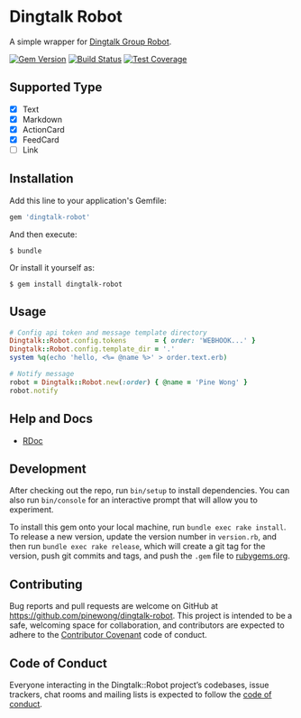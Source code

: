 # Dingtalk Robot

A simple wrapper for [Dingtalk Group Robot](https://open-doc.dingtalk.com/microapp/serverapi2/qf2nxq).

[![Gem Version](https://badge.fury.io/rb/dingtalk-robot.svg)](https://rubygems.org/gems/dingtalk-robot)
[![Build Status](https://travis-ci.org/pinewong/dingtalk-robot.svg)](https://travis-ci.org/pinewong/dingtalk-robot)
[![Test Coverage](https://codecov.io/github/pinewong/dingtalk-robot/coverage.svg?branch=master)](https://codecov.io/github/pinewong/dingtalk-robot?branch=master)

## Supported Type

- [x] Text
- [x] Markdown
- [x] ActionCard
- [x] FeedCard
- [ ] Link

## Installation

Add this line to your application's Gemfile:

```ruby
gem 'dingtalk-robot'
```

And then execute:


```shell
$ bundle
```

Or install it yourself as:

```shell
$ gem install dingtalk-robot
```

## Usage

```ruby
# Config api token and message template directory
Dingtalk::Robot.config.tokens       = { order: 'WEBHOOK...' }
Dingtalk::Robot.config.template_dir = '.'
system %q(echo 'hello, <%= @name %>' > order.text.erb)

# Notify message
robot = Dingtalk::Robot.new(:order) { @name = 'Pine Wong' }
robot.notify
```

## Help and Docs

* [RDoc](https://www.rubydoc.info/github/pinewong/dingtalk-robot)

## Development

After checking out the repo, run `bin/setup` to install dependencies. You can also run `bin/console` for an interactive prompt that will allow you to experiment.

To install this gem onto your local machine, run `bundle exec rake install`. To release a new version, update the version number in `version.rb`, and then run `bundle exec rake release`, which will create a git tag for the version, push git commits and tags, and push the `.gem` file to [rubygems.org](https://rubygems.org).

## Contributing

Bug reports and pull requests are welcome on GitHub at https://github.com/pinewong/dingtalk-robot. This project is intended to be a safe, welcoming space for collaboration, and contributors are expected to adhere to the [Contributor Covenant](http://contributor-covenant.org) code of conduct.

## Code of Conduct

Everyone interacting in the Dingtalk::Robot project’s codebases, issue trackers, chat rooms and mailing lists is expected to follow the [code of conduct](https://github.com/pinewong/dingtalk-robot/blob/master/CODE_OF_CONDUCT.md).
